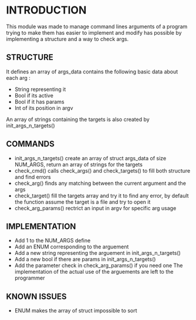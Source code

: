
# INTRODUCTION

This module was made to manage command lines arguments of a program trying to make them has easier to implement and modify has possible by implementing a structure and a way to check args.

## STRUCTURE

It defines an array of args_data contains the following basic data about each arg :
  - String representing it
  - Bool if its active
  - Bool if it has params
  - Int of its position in argv

An array of strings containing the targets is also created by init_args_n_targets()

## COMMANDS

  - init_args_n_targets() create an array of struct args_data of size NUM_ARGS, return an array of strings for the targets
  - check_cmd() calls check_args() and check_targets() to fill both structure and find errors
  - check_arg() finds any matching between the current argument and the args
  - check_target() fill the targets array and try it to find any error, by default the function assume the target is a file and try to open it
  - check_arg_params() rectrict an input in argv for specific arg usage

## IMPLEMENTATION

  - Add 1 to the NUM_ARGS define
  - Add an ENUM corresponding to the arguement
  - Add a new string representing the arguement in init_args_n_targets()
  - Add a new bool if there are params in init_args_n_targets()
  - Add the parameter check in check_arg_params() if you need one
The implementation of the actual use of the arguements are left to the programmer

## KNOWN ISSUES

  - ENUM makes the array of struct impossible to sort
